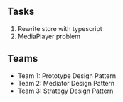 ## Tasks

1. Rewrite store with typescript
2. MediaPlayer problem

## Teams

* Team 1: Prototype Design Pattern
* Team 2: Mediator Design Pattern
* Team 3: Strategy Design Pattern
